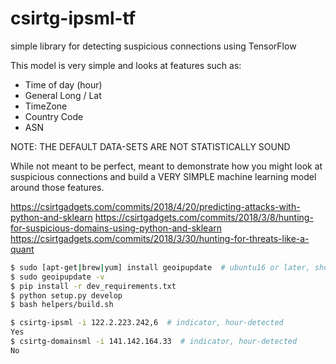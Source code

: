 # csirtg-ipsml-tf
simple library for detecting suspicious connections using TensorFlow

This model is very simple and looks at features such as:

* Time of day (hour)
* General Long / Lat
* TimeZone
* Country Code
* ASN

NOTE: THE DEFAULT DATA-SETS ARE NOT STATISTICALLY SOUND

While not meant to be perfect, meant to demonstrate how you might look at suspicious connections and build a VERY SIMPLE machine learning model around those features.

https://csirtgadgets.com/commits/2018/4/20/predicting-attacks-with-python-and-sklearn
https://csirtgadgets.com/commits/2018/3/8/hunting-for-suspicious-domains-using-python-and-sklearn
https://csirtgadgets.com/commits/2018/3/30/hunting-for-threats-like-a-quant

```bash
$ sudo [apt-get|brew|yum] install geoipupdate  # ubuntu16 or later, should use if you can python3
$ sudo geoipupdate -v
$ pip install -r dev_requirements.txt
$ python setup.py develop
$ bash helpers/build.sh

$ csirtg-ipsml -i 122.2.223.242,6  # indicator, hour-detected
Yes
$ csirtg-domainsml -i 141.142.164.33  # indicator, hour-detected
No
```
